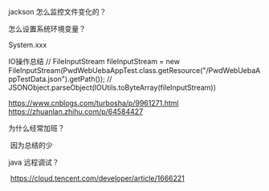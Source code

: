 jackson 怎么监控文件变化的？



怎么设置系统环境变量？

System.xxx



IO操作总结
//                FileInputStream fileInputStream = new FileInputStream(PwdWebUebaAppTest.class.getResource("/PwdWebUebaAppTestData.json").getPath());
//                JSONObject.parseObject(IOUtils.toByteArray(fileInputStream))

https://www.cnblogs.com/turbosha/p/9961271.html
https://zhuanlan.zhihu.com/p/64584427



为什么经常加班？

​	因为总结的少

java 远程调试？

​	https://cloud.tencent.com/developer/article/1666221





